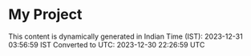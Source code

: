 # My Project

This content is dynamically generated in Indian Time (IST): 2023-12-31 03:56:59 IST
Converted to UTC: 2023-12-30 22:26:59 UTC
